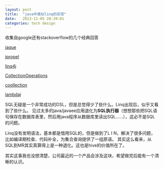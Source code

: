 ```yaml
---
layout: post
title:  "java中类似linq的实现"
date:   2013-11-05 20:39:01
categories: tech design
---
```


收集自google还有stackoverflow的几个经典回答

[jaque](https://code.google.com/p/jaque/)

[jpropel](https://github.com/nicholas22/jpropel/)

[linq4j](https://github.com/julianhyde/linq4j/)

[CollectionOperations](https://java.net/projects/el-spec/pages/CollectionOperations/)

[coollection](https://github.com/wagnerandrade/coollection/)

[lambdaj](https://code.google.com/p/lambdaj/)

SQL无疑是一个非常成功的DSL，但是总觉得少了些什么。Linq出现后，似乎又看到了些什么。
见过太多的java/javaee应用退化为**SQL执行器**（想想那些把SQL语句保存在数据库表里，然后用java程序从数据库里读出SQL……），这必不是SQL的问题。

Linq没有发明语法，基本都是借用SQL的，但是做到了L I N，解决了很多问题，比如编译期检查、代码补全，为集合查询提供了一组原语。
其实这么看来，从SQL到MR其实真算得上是一种退化。这也是hive的价值所在了。

其实这事我也没想清楚，公司最近的一个产品会涉及这块，希望做完后能有一个清晰的认识。

